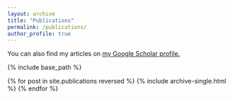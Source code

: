 ```yaml
---
layout: archive
title: "Publications"
permalink: /publications/
author_profile: true
---
```


You can also find my articles on <u><a href="https://scholar.google.com/citations?view_op=list_works&hl=en&hl=en&user=YliGD2YAAAAJ">my Google Scholar profile</a>.</u>

{% include base_path %}

{% for post in site.publications reversed %}
  {% include archive-single.html %}
{% endfor %}
